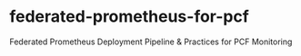 # federated-prometheus-for-pcf
Federated Prometheus Deployment Pipeline &amp; Practices for PCF Monitoring
